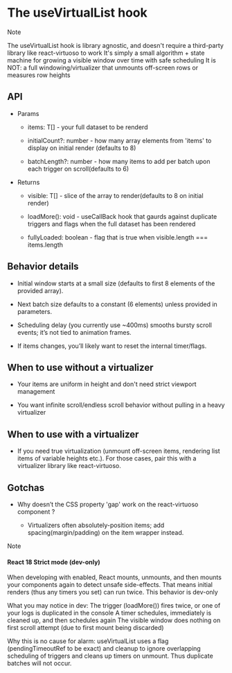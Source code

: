 # The useVirtualList hook

>[!NOTE] 
> The useVirtualList hook is library agnostic, and doesn't require a third-party library like react-virtuoso to work
> It's simply a small algorithm + state machine for growing a visible window over time with safe scheduling 
> It is NOT: a full windowing/virtualizer that unmounts off-screen rows or measures row heights

## API 

 - Params
    - items: T[] - your full dataset to be renderd

    - initialCount?: number - how many array elements from 'items' to display on initial render (defaults to 8)

    - batchLength?: number - how many items to add per batch upon each trigger on scroll(defaults to 6)

- Returns
    - visible: T[] - slice of the array to render(defaults to 8 on initial render)

    - loadMore(): void - useCallBack hook that gaurds against duplicate triggers and flags when the full dataset has been rendered

    - fullyLoaded: boolean - flag that is true when visible.length === items.length


## Behavior details

- Initial window starts at a small size (defaults to first 8 elements of the provided array).

- Next batch size defaults to a constant (6 elements) unless provided in parameters. 

- Scheduling delay (you currently use ~400ms) smooths bursty scroll events; it’s not tied to animation frames.

- If items changes, you’ll likely want to reset the internal timer/flags.


## When to use without a virtualizer

- Your items are uniform in height and don't need strict viewport management

- You want infinite scroll/endless scroll behavior without pulling in a heavy virtualizer


## When to use with a virtualizer

- If you need true virtualization (unmount off-screen items, rendering list items of variable heights etc.). For those cases,
pair this with a virtualizer library like react-virtuoso.


## Gotchas

- Why doesn’t the CSS property 'gap' work on the react-virtuoso component <Virtuoso/>? 
   - Virtualizers often absolutely-position items; add spacing(margin/padding) on the item wrapper instead.


>[!NOTE] 
> #### React 18 Strict mode (dev-only)
> When developing with <StrictMode> enabled, React mounts, unmounts, and then mounts your components again to 
> detect unsafe side-effects. That means initial renders (thus any timers you set) can run twice. This behavior is dev-only
>
> What you may notice in dev: 
> The trigger (loadMore()) fires twice, or one of your logs is duplicated in the console
> A timer schedules, immediately is cleaned up, and then schedules again
> The visible window does nothing on first scroll attempt (due to first mount being discarded)
>
> Why this is no cause for alarm:
> useVirtualList uses a flag (pendingTimeoutRef to be exact) and cleanup to ignore overlapping scheduling of triggers
> and cleans up timers on unmount. Thus duplicate batches will not occur. 



